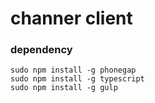 # channer client

### dependency
```
sudo npm install -g phonegap
sudo npm install -g typescript
sudo npm install -g gulp
```
